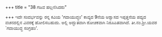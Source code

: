 +++
title = "38 ಗಜವ ಹಲ್ಲಣಿಸಿದರು"

+++
ಇದೇ ಸಂದರ್ಭವನ್ನು ರನ್ನ ಕವಿಯ 'ಗದಾಯುದ್ಧಂ' ಕಾವ್ಯದ 9ನೆಯ ಆಶ್ವಾಸದ ಇಪ್ಪತ್ತನೆಯ ಪದ್ಯದ ವಚನದಲ್ಲಿನ ವಿವರಕ್ಕೆ ಹೋಲಿಸಬಹುದು. ಅಲ್ಲಿ ಅದ್ಭುತವಾಗಿ  ರೋಚಕವಾಗಿ  ನಿರೂಪಿತವಾಗಿದೆ. ತೀ.ನಂ.ಶ್ರೀ.ಯವರ `ಗದಾಯುದ್ಧ ಸಂಗ್ರಹಂ'.
